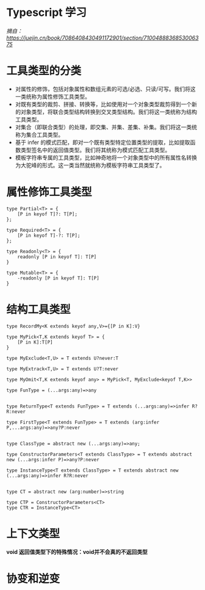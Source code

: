 # Typescript 学习
###### 摘自：https://juejin.cn/book/7086408430491172901/section/7100488836853006375

# 工具类型的分类
  - 对属性的修饰，包括对象属性和数组元素的可选/必选、只读/可写。我们将这一类统称为属性修饰工具类型。
  - 对既有类型的裁剪、拼接、转换等，比如使用对一个对象类型裁剪得到一个新的对象类型，将联合类型结构转换到交叉类型结构。我们将这一类统称为结构工具类型。
  - 对集合（即联合类型）的处理，即交集、并集、差集、补集。我们将这一类统称为集合工具类型。
  - 基于 infer 的模式匹配，即对一个既有类型特定位置类型的提取，比如提取函数类型签名中的返回值类型。我们将其统称为模式匹配工具类型。
  - 模板字符串专属的工具类型，比如神奇地将一个对象类型中的所有属性名转换为大驼峰的形式。这一类当然就统称为模板字符串工具类型了。
# 属性修饰工具类型
  
    type Partial<T> = {
        [P in keyof T]?: T[P];
    };

    type Required<T> = {
        [P in keyof T]-?: T[P];
    };

    type Readonly<T> = {
        readonly [P in keyof T]: T[P]
    }

    type Mutable<T> = {
        -readonly [P in keyof T]: T[P]
    }

# 结构工具类型
   
    type RecordMy<K extends keyof any,V>={[P in K]:V}

    type MyPick<T,K extends keyof T> = {
        [P in K]:T[P]
    }

    type MyExclude<T,U> = T extends U?never:T

    type MyExtrack<T,U> = T extends U?T:never

    type MyOmit<T,K extends keyof any> = MyPick<T, MyExclude<keyof T,K>>

    type FunType = (...args:any)=>any


    type ReturnType<T extends FunType> = T extends (...args:any)=>infer R?R:never

    type FirstType<T extends FunType> = T extends (arg:infer P,...args:any)=>any?P:never
    

    type ClassType = abstract new (...args:any)=>any;

    type ConstructorParameters<T extends ClassType> = T extends abstract new (...args:infer P)=>any?P:never

    type InstanceType<T extends ClassType> = T extends abstract new (...args:any)=>infer R?R:never


    type CT = abstract new (arg:number)=>string

    type CTP = ConstructorParameters<CT>
    type CTR = InstanceType<CT>


# 上下文类型
  **void 返回值类型下的特殊情况：void并不会真的不返回类型**
# 协变和逆变

